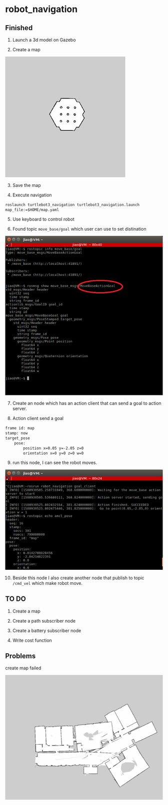 # robot_navigation


## Finished

1. Launch a 3d model on Gazebo

2. Create a map

![world_map](img/world_map.jpg)

3. Save the map

4. Execute navigation
```
roslaunch turtlebot3_navigation turtlebot3_navigation.launch map_file:=$HOME/map.yaml
```
5. Use keyboard to control robot

6. Found topic `move_base/goal` which user can use to set distination

![move_base](img/move_base.png)

7. Create an node which has an action client that can send a goal to action server.

8. Action client send a goal
```
frame id: map
stamp: now
target_pose
    pose:
        position x=0.05 y=-2.05 z=0
        orientation x=0 y=0 z=0 w=0
```

9. run this node, I can see the robot moves.

![result](img/program_result.png)

10. Beside this node I also create another node that publish to topic `/cmd_vel` which make robot move.

## TO DO

1. Create a map

3. Create a path subscriber node

4. Create a battery subscriber node

5. Write cost function

## Problems

create map failed

![failed_map](map/map.jpg)
